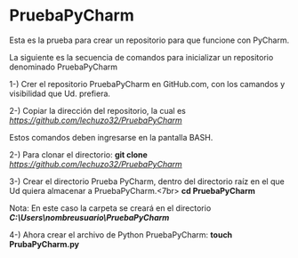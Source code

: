# PruebaPyCharm
Esta es la prueba para crear un repositorio para que funcione con PyCharm.

La siguiente es la secuencia de comandos para inicializar un repositorio denominado PruebaPyCharm

1-) Crer el repositorio PruebaPyCharm en GitHub.com, con los camandos y visibilidad que Ud. prefiera.

2-) Copiar la dirección del repositorio, la cual es <i>https://github.com/lechuzo32/PruebaPyCharm</i>

Estos comandos deben ingresarse en la pantalla BASH.

2-) Para clonar el directorio:
    <b>git clone</b> <i>https://github.com/lechuzo32/PruebaPyCharm</i>

3-) Crear el directorio Prueba PyCharm, dentro del directorio raíz en el que Ud quiera almacenar a PruebaPyCharm.<7br>
    <b>cd PruebaPyCharm</b>

Nota: En este caso la carpeta se creará en el directorio <b><i>C:\Users\nombreusuario\PruebaPyCharm</i></b>

4-) Ahora crear el archivo de Python PruebaPyCharm: <b>touch PrubaPyCharm.py</b>

